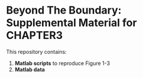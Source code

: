 Beyond The Boundary: Supplemental Material for CHAPTER3
==================================

This repository contains:

1. **Matlab scripts** to reproduce Figure 1-3
2. **Matlab data** 
